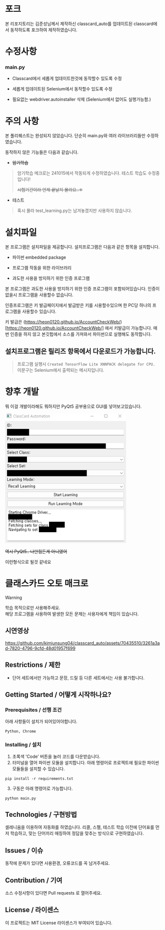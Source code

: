 # 포크
본 리포지토리는 김준성님께서 제작하신 classcard_auto를 업데이트된 classcard에서 동작하도록 포크하여 제작하였습니다.

# 수정사항
### main.py 

* Classcard에서 세롭게 업데이트한것에 동작할수 있도록 수정
  
* 세롭게 업데이트된 Selenium에서 동작할수 있도록 수정

* 필요없는 webdriver.autoinstaller 삭제 (Selenium에서 없어도 실행가능함.)

# 주의 사항
본 풀리퀘스트는 완성되지 않았습니다. 단순히 main.py와 여러 라이브러리들만 수정하였습니다.

동작하지 않은 기능들은 다음과 같습니다.


* ~~암기학습~~
> 암기학습 메크로는 241015에서 작동되게 수정하였습니다.
> 테스트 학습도 수정중입니다!
> 
> ~~시험기간이라 언제 끝날지 몰라요..ㅎ~~



* 테스트

> 혹시 몰라 test_learning.py는 남겨놓겠지만 사용하지 않습니다.


# 설치파일
본 프로그램은 설치파일을 제공합니다. 설치프로그램은 다음과 같은 항목을 설치합니다.

* 파이썬 embedded package

* 프로그램 작동을 위한 라이브러리

* 과도한 사용을 방지하기 위한 인증 프로그램

본 프로그램은 과도한 사용을 방지하기 위한 인증 프로그램이 포함되어있습니다. 인증이 없을시 프로그램을 사용할수 없습니다.

인증프로그램은 키 발급페이지에서 발급받은 키를 시용할수있으며 한 PC당 하나의 프로그램을 사용할수 있습니다.

키 발급은
(https://heon0120.github.io/AccountCheckWeb/)[https://heon0120.github.io/AccountCheckWeb/]
에서 키발급이 가능합니다.
매번 인증을 하지 않고 본깃헙에서 소스를 가져와서 파이썬으로 실행해도 동작합니다.

## 설치프로그램은 릴리즈 항목에서 다운로드가 가능합니다.
> 프로그램 실행시 ```Created TensorFlow Lite XNNPACK delegate for CPU.``` 이문구는 Selenium에서 출력되는 메시지입니다.

# 향후 개발
뭐 이걸 개발이라해도 뭐하지만 PyQt5 공부용으로 GUI를 넣어보고있습니다.


<img src="image.png">


~~역시 PyQt5.. 나만힘든게 아니였어~~


이런형식으로 될것 같네요

# 클래스카드 오토 매크로

> [!Warning]
> 학습 목적으로만 사용해주세요.<br>
> 해당 프로그램을 사용하여 발생한 모든 문제는 사용자에게 책임이 있습니다.

## 시연영상

https://github.com/kimjunsung04/classcard_auto/assets/70435510/3261a3ad-7820-4796-9cfd-48d01957f699

## Restrictions / 제한

 - 단어 세트에서만 가능하고 문장, 드릴 등 다른 세트에서는 사용 불가합니다. 

## Getting Started / 어떻게 시작하나요?

### Prerequisites / 선행 조건

아래 사항들이 설치가 되어있어야합니다.

```
Python, Chrome
```

### Installing / 설치

1. 초록색 'Code' 버튼을 눌러 코드를 다운받습니다. 
2. 터미널을 열어 파이썬 모듈을 설치합니다. 
아래 명령어로 프로젝트에 필요한 파이썬 모듈들을 설치할 수 있습니다.

```
pip install -r requirements.txt
```

3. 구동은 아래 명령어로 가능합니다.

```
python main.py
```

## Technologies / 구현방법

셀레니움을 이용하여 자동화를 하였습니다.
리콜, 스펠, 테스트 학습 이전에 단어표를 먼저 학습하고, 
맞는 단어끼리 매칭하여 정답을 맞추는 방식으로 구현하였습니다.

## Issues / 이슈

동작에 문제가 있다면 사용환경, 오류코드를 꼭 남겨주세요.

## Contribution / 기여

소스 수정사항이 있다면 Pull requests 로 열어주세요.

## License / 라이센스

이 프로젝트는 MIT License 라이센스가 부여되어 있습니다.

